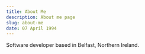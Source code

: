 ```yaml
---
title: About Me
description: About me page
slug: about-me
date: 07 April 1994
---
```


Software developer based in Belfast, Northern Ireland.